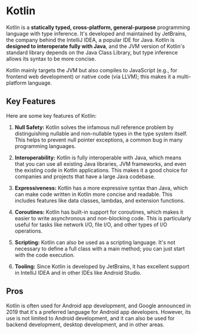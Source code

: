 # Kotlin

Kotlin is a **statically typed, cross-platform, general-purpose** programming language with type inference. It's developed and maintained by JetBrains, the company behind the IntelliJ IDEA, a popular IDE for Java. Kotlin is **designed to interoperate fully with Java**, and the JVM version of Kotlin's standard library depends on the Java Class Library, but type inference allows its syntax to be more concise.

Kotlin mainly targets the JVM but also compiles to JavaScript (e.g., for frontend web development) or native code (via LLVM); this makes it a multi-platform language.

## Key Features

Here are some key features of Kotlin:

1. **Null Safety:** Kotlin solves the infamous null reference problem by distinguishing nullable and non-nullable types in the type system itself. This helps to prevent null pointer exceptions, a common bug in many programming languages.

2. **Interoperability:** Kotlin is fully interoperable with Java, which means that you can use all existing Java libraries, JVM frameworks, and even the existing code in Kotlin applications. This makes it a good choice for companies and projects that have a large Java codebase.

3. **Expressiveness:** Kotlin has a more expressive syntax than Java, which can make code written in Kotlin more concise and readable. This includes features like data classes, lambdas, and extension functions.

4. **Coroutines:** Kotlin has built-in support for coroutines, which makes it easier to write asynchronous and non-blocking code. This is particularly useful for tasks like network I/O, file I/O, and other types of I/O operations.

5. **Scripting:** Kotlin can also be used as a scripting language. It's not necessary to define a full class with a main method; you can just start with the code execution.

6. **Tooling:** Since Kotlin is developed by JetBrains, it has excellent support in IntelliJ IDEA and in other IDEs like Android Studio.

## Pros

Kotlin is often used for Android app development, and Google announced in 2019 that it's a preferred language for Android app developers. However, its use is not limited to Android development, and it can also be used for backend development, desktop development, and in other areas.
